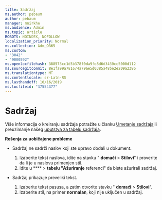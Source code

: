 ```yaml
---
title: Sadržaj
ms.author: pebaum
author: pebaum
manager: mnirkhe
ms.audience: Admin
ms.topic: article
ROBOTS: NOINDEX, NOFOLLOW
localization_priority: Normal
ms.collection: Adm_O365
ms.custom:
- "3042"
- "9000592"
ms.openlocfilehash: 388573cc1d5b378f0da9fe8d6d3430cc5000d112
ms.sourcegitcommit: 8e1fa99a781674a79ae5d0385a48be2e209a2386
ms.translationtype: MT
ms.contentlocale: sr-Latn-RS
ms.lasthandoff: 10/16/2019
ms.locfileid: "37554377"
---
```

# <a name="table-of-contents"></a>Sadržaj

Više informacija o kreiranju sadržaja potražite u članku [Umetanje sadržaja](https://support.office.com/article/882e8564-0edb-435e-84b5-1d8552ccf0c0)ili preuzimanje našeg [uputstva za tabelu sadržaja](https://go.microsoft.com/fwlink/?linkid=2065106).

**Rešenja za uobičajene probleme**

- Sadržaj ne sadrži naslov koji ste upravo dodali u dokument.
  1. Izaberite tekst naslova, idite na stavku " **domaći** > **Stilovi**" i proverite da li je u naslovu primenjen stil.
  2. Idite u **** > **tabelu "Ažuriranje** referenci" da biste ažurirali sadržaj.

- Sadržaj prikazuje preveliki tekst. 
  1. Izaberite tekst pasusa, a zatim otvorite stavku " **domaći** > **Stilovi**".
  2. Izaberite stil, na primer **normalan**, koji nije uključen u sadržaj.